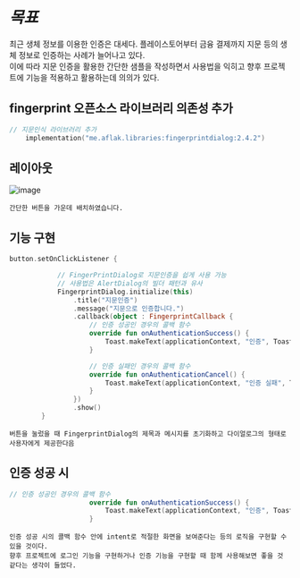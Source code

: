 # *목표*

최근 생체 정보를 이용한 인증은 대세다. 플레이스토어부터 금융 결제까지 지문 등의 생체 정보로 인증하는 사례가 늘어나고 있다.     
이에 따라 지문 인증을 활용한 간단한 샘플을 작성하면서 사용법을 익히고 향후 프로젝트에 기능을 적용하고 활용하는데 의의가 있다.   

## fingerprint 오픈소스 라이브러리 의존성 추가
```kotlin
// 지문인식 라이브러리 추가
    implementation("me.aflak.libraries:fingerprintdialog:2.4.2")
```
## 레이아웃 
![image](https://github.com/chihyeonwon/QuizLock/assets/58906858/b8df9ee9-461a-4b90-a830-23992afb1c47)
```
간단한 버튼을 가운데 배치하였습니다.
```

## 기능 구현
```kotlin
button.setOnClickListener {

            // FingerPrintDialog로 지문인증을 쉽게 사용 가능
            // 사용법은 AlertDialog의 빌더 패턴과 유사
            FingerprintDialog.initialize(this)
                .title("지문인증")
                .message("지문으로 인증합니다.")
                .callback(object : FingerprintCallback {
                    // 인증 성공인 경우의 콜백 함수
                    override fun onAuthenticationSuccess() {
                        Toast.makeText(applicationContext, "인증", Toast.LENGTH_SHORT).show()
                    }

                    // 인증 실패인 경우의 콜백 함수
                    override fun onAuthenticationCancel() {
                        Toast.makeText(applicationContext, "인증 실패", Toast.LENGTH_SHORT).show()
                    }
                })
                .show()
        }
```
```
버튼을 눌렀을 때 FingerprintDialog의 제목과 메시지를 초기화하고 다이얼로그의 형태로 사용자에게 제공한다음
```

## 인증 성공 시
```kotlin
// 인증 성공인 경우의 콜백 함수
                    override fun onAuthenticationSuccess() {
                        Toast.makeText(applicationContext, "인증", Toast.LENGTH_SHORT).show()
                    }
```
```
인증 성공 시의 콜백 함수 안에 intent로 적절한 화면을 보여준다는 등의 로직을 구현할 수 있을 것이다.
향후 프로젝트에 로그인 기능을 구현하거나 인증 기능을 구현할 때 함께 사용해보면 좋을 것 같다는 생각이 들었다.
```

